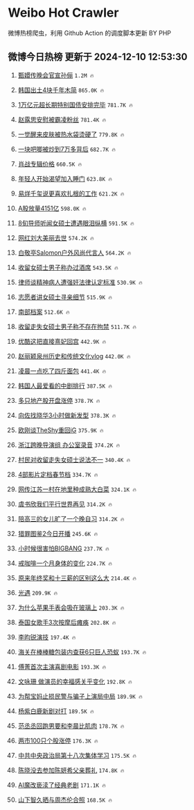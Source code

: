 # Weibo Hot Crawler 



微博热榜爬虫，利用 Github Action 的调度脚本更新 BY PHP 


## 微博今日热榜 更新于 2024-12-10 12:53:30 
1. [甄嬛传晚会官宣孙俪](https://s.weibo.com/weibo?q=%23%E7%94%84%E5%AC%9B%E4%BC%A0%E6%99%9A%E4%BC%9A%E5%AE%98%E5%AE%A3%E5%AD%99%E4%BF%AA%23&t=31&band_rank=1&Refer=top) `1.2M 🔥` 

1. [韩国出土4块千年木简](https://s.weibo.com/weibo?q=%23%E9%9F%A9%E5%9B%BD%E5%87%BA%E5%9C%9F4%E5%9D%97%E5%8D%83%E5%B9%B4%E6%9C%A8%E7%AE%80%23&t=31&band_rank=2&Refer=top) `865.0K 🔥` 

1. [1万亿元超长期特别国债安排完毕](https://s.weibo.com/weibo?q=%231%E4%B8%87%E4%BA%BF%E5%85%83%E8%B6%85%E9%95%BF%E6%9C%9F%E7%89%B9%E5%88%AB%E5%9B%BD%E5%80%BA%E5%AE%89%E6%8E%92%E5%AE%8C%E6%AF%95%23&t=31&band_rank=3&Refer=top) `781.7K 🔥` 

1. [赵露思安慰被霸凌粉丝](https://s.weibo.com/weibo?q=%23%E8%B5%B5%E9%9C%B2%E6%80%9D%E5%AE%89%E6%85%B0%E8%A2%AB%E9%9C%B8%E5%87%8C%E7%B2%89%E4%B8%9D%23&t=31&band_rank=4&Refer=top) `781.4K 🔥` 

1. [一觉醒来皮肤被热水袋烫硬了](https://s.weibo.com/weibo?q=%23%E4%B8%80%E8%A7%89%E9%86%92%E6%9D%A5%E7%9A%AE%E8%82%A4%E8%A2%AB%E7%83%AD%E6%B0%B4%E8%A2%8B%E7%83%AB%E7%A1%AC%E4%BA%86%23&t=31&band_rank=5&Refer=top) `779.8K 🔥` 

1. [一块吧唧被炒到7万多背后](https://s.weibo.com/weibo?q=%23%E4%B8%80%E5%9D%97%E5%90%A7%E5%94%A7%E8%A2%AB%E7%82%92%E5%88%B07%E4%B8%87%E5%A4%9A%E8%83%8C%E5%90%8E%23&t=31&band_rank=6&Refer=top) `682.7K 🔥` 

1. [肖战专辑价格](https://s.weibo.com/weibo?q=%23%E8%82%96%E6%88%98%E4%B8%93%E8%BE%91%E4%BB%B7%E6%A0%BC%23&t=31&band_rank=7&Refer=top) `660.5K 🔥` 

1. [年轻人开始渴望加入睡门](https://s.weibo.com/weibo?q=%23%E5%B9%B4%E8%BD%BB%E4%BA%BA%E5%BC%80%E5%A7%8B%E6%B8%B4%E6%9C%9B%E5%8A%A0%E5%85%A5%E7%9D%A1%E9%97%A8%23&t=31&band_rank=8&Refer=top) `623.8K 🔥` 

1. [易烊千玺说更喜欢扎根的工作](https://s.weibo.com/weibo?q=%23%E6%98%93%E7%83%8A%E5%8D%83%E7%8E%BA%E8%AF%B4%E6%9B%B4%E5%96%9C%E6%AC%A2%E6%89%8E%E6%A0%B9%E7%9A%84%E5%B7%A5%E4%BD%9C%23&t=31&band_rank=9&Refer=top) `621.2K 🔥` 

1. [A股放量4151亿](https://s.weibo.com/weibo?q=%23A%E8%82%A1%E6%94%BE%E9%87%8F4151%E4%BA%BF%23&t=31&band_rank=10&Refer=top) `598.0K 🔥` 

1. [8旬导师听闻女硕士遭遇眼泪纵横](https://s.weibo.com/weibo?q=%238%E6%97%AC%E5%AF%BC%E5%B8%88%E5%90%AC%E9%97%BB%E5%A5%B3%E7%A1%95%E5%A3%AB%E9%81%AD%E9%81%87%E7%9C%BC%E6%B3%AA%E7%BA%B5%E6%A8%AA%23&t=31&band_rank=11&Refer=top) `591.5K 🔥` 

1. [网红刘大美丽去世](https://s.weibo.com/weibo?q=%23%E7%BD%91%E7%BA%A2%E5%88%98%E5%A4%A7%E7%BE%8E%E4%B8%BD%E5%8E%BB%E4%B8%96%23&t=31&band_rank=12&Refer=top) `574.2K 🔥` 

1. [白敬亭Salomon户外风尚代言人](https://s.weibo.com/weibo?q=%23%E7%99%BD%E6%95%AC%E4%BA%ADSalomon%E6%88%B7%E5%A4%96%E9%A3%8E%E5%B0%9A%E4%BB%A3%E8%A8%80%E4%BA%BA%23&t=31&band_rank=13&Refer=top) `564.2K 🔥` 

1. [收留女硕士男子称办过酒席](https://s.weibo.com/weibo?q=%23%E6%94%B6%E7%95%99%E5%A5%B3%E7%A1%95%E5%A3%AB%E7%94%B7%E5%AD%90%E7%A7%B0%E5%8A%9E%E8%BF%87%E9%85%92%E5%B8%AD%23&t=31&band_rank=14&Refer=top) `543.5K 🔥` 

1. [律师谈精神病人遭强奸法律认定标准](https://s.weibo.com/weibo?q=%E5%BE%8B%E5%B8%88%E8%B0%88%E7%B2%BE%E7%A5%9E%E7%97%85%E4%BA%BA%E9%81%AD%E5%BC%BA%E5%A5%B8%E6%B3%95%E5%BE%8B%E8%AE%A4%E5%AE%9A%E6%A0%87%E5%87%86&t=31&band_rank=15&Refer=top) `530.9K 🔥` 

1. [志愿者讲女硕士寻亲细节](https://s.weibo.com/weibo?q=%23%E5%BF%97%E6%84%BF%E8%80%85%E8%AE%B2%E5%A5%B3%E7%A1%95%E5%A3%AB%E5%AF%BB%E4%BA%B2%E7%BB%86%E8%8A%82%23&t=31&band_rank=16&Refer=top) `515.9K 🔥` 

1. [南部档案](https://s.weibo.com/weibo?q=%E5%8D%97%E9%83%A8%E6%A1%A3%E6%A1%88&t=31&band_rank=17&Refer=top) `512.6K 🔥` 

1. [收留走失女硕士男子称不存在拘禁](https://s.weibo.com/weibo?q=%23%E6%94%B6%E7%95%99%E8%B5%B0%E5%A4%B1%E5%A5%B3%E7%A1%95%E5%A3%AB%E7%94%B7%E5%AD%90%E7%A7%B0%E4%B8%8D%E5%AD%98%E5%9C%A8%E6%8B%98%E7%A6%81%23&t=31&band_rank=18&Refer=top) `511.7K 🔥` 

1. [优酷这把直接熹妃回宫](https://s.weibo.com/weibo?q=%23%E4%BC%98%E9%85%B7%E8%BF%99%E6%8A%8A%E7%9B%B4%E6%8E%A5%E7%86%B9%E5%A6%83%E5%9B%9E%E5%AE%AB%23&t=31&band_rank=19&Refer=top) `442.9K 🔥` 

1. [赵丽颖泉州历史和传统文化vlog](https://s.weibo.com/weibo?q=%23%E8%B5%B5%E4%B8%BD%E9%A2%96%E6%B3%89%E5%B7%9E%E5%8E%86%E5%8F%B2%E5%92%8C%E4%BC%A0%E7%BB%9F%E6%96%87%E5%8C%96vlog%23&t=31&band_rank=20&Refer=top) `442.0K 🔥` 

1. [凌晨一点吃了四斤面包](https://s.weibo.com/weibo?q=%E5%87%8C%E6%99%A8%E4%B8%80%E7%82%B9%E5%90%83%E4%BA%86%E5%9B%9B%E6%96%A4%E9%9D%A2%E5%8C%85&t=31&band_rank=21&Refer=top) `441.4K 🔥` 

1. [韩国人最爱看的中剧排行](https://s.weibo.com/weibo?q=%23%E9%9F%A9%E5%9B%BD%E4%BA%BA%E6%9C%80%E7%88%B1%E7%9C%8B%E7%9A%84%E4%B8%AD%E5%89%A7%E6%8E%92%E8%A1%8C%23&t=31&band_rank=22&Refer=top) `387.5K 🔥` 

1. [多只地产股开盘涨停](https://s.weibo.com/weibo?q=%23%E5%A4%9A%E5%8F%AA%E5%9C%B0%E4%BA%A7%E8%82%A1%E5%BC%80%E7%9B%98%E6%B6%A8%E5%81%9C%23&t=31&band_rank=23&Refer=top) `378.7K 🔥` 

1. [向佐找晓华3小时做新发型](https://s.weibo.com/weibo?q=%23%E5%90%91%E4%BD%90%E6%89%BE%E6%99%93%E5%8D%8E3%E5%B0%8F%E6%97%B6%E5%81%9A%E6%96%B0%E5%8F%91%E5%9E%8B%23&t=31&band_rank=24&Refer=top) `378.3K 🔥` 

1. [欧刚谈TheShy重回iG](https://s.weibo.com/weibo?q=%23%E6%AC%A7%E5%88%9A%E8%B0%88TheShy%E9%87%8D%E5%9B%9EiG%23&t=31&band_rank=25&Refer=top) `375.9K 🔥` 

1. [浙江跨晚导演组 办公室录音](https://s.weibo.com/weibo?q=%E6%B5%99%E6%B1%9F%E8%B7%A8%E6%99%9A%E5%AF%BC%E6%BC%94%E7%BB%84%20%E5%8A%9E%E5%85%AC%E5%AE%A4%E5%BD%95%E9%9F%B3&t=31&band_rank=26&Refer=top) `374.2K 🔥` 

1. [村民对收留走失女硕士说法不一](https://s.weibo.com/weibo?q=%E6%9D%91%E6%B0%91%E5%AF%B9%E6%94%B6%E7%95%99%E8%B5%B0%E5%A4%B1%E5%A5%B3%E7%A1%95%E5%A3%AB%E8%AF%B4%E6%B3%95%E4%B8%8D%E4%B8%80&t=31&band_rank=27&Refer=top) `340.4K 🔥` 

1. [4部影片定档春节档](https://s.weibo.com/weibo?q=%234%E9%83%A8%E5%BD%B1%E7%89%87%E5%AE%9A%E6%A1%A3%E6%98%A5%E8%8A%82%E6%A1%A3%23&t=31&band_rank=28&Refer=top) `334.7K 🔥` 

1. [网传江苏一村在地里种成熟大白菜](https://s.weibo.com/weibo?q=%23%E7%BD%91%E4%BC%A0%E6%B1%9F%E8%8B%8F%E4%B8%80%E6%9D%91%E5%9C%A8%E5%9C%B0%E9%87%8C%E7%A7%8D%E6%88%90%E7%86%9F%E5%A4%A7%E7%99%BD%E8%8F%9C%23&t=31&band_rank=29&Refer=top) `324.1K 🔥` 

1. [虞书欣我们平行世界再见](https://s.weibo.com/weibo?q=%23%E8%99%9E%E4%B9%A6%E6%AC%A3%E6%88%91%E4%BB%AC%E5%B9%B3%E8%A1%8C%E4%B8%96%E7%95%8C%E5%86%8D%E8%A7%81%23&t=31&band_rank=30&Refer=top) `314.2K 🔥` 

1. [陪高三的女儿旷了一个晚自习](https://s.weibo.com/weibo?q=%E9%99%AA%E9%AB%98%E4%B8%89%E7%9A%84%E5%A5%B3%E5%84%BF%E6%97%B7%E4%BA%86%E4%B8%80%E4%B8%AA%E6%99%9A%E8%87%AA%E4%B9%A0&t=31&band_rank=31&Refer=top) `314.2K 🔥` 

1. [猎罪图鉴2今日开播](https://s.weibo.com/weibo?q=%E7%8C%8E%E7%BD%AA%E5%9B%BE%E9%89%B42%E4%BB%8A%E6%97%A5%E5%BC%80%E6%92%AD&t=31&band_rank=32&Refer=top) `245.6K 🔥` 

1. [小时候很害怕BIGBANG](https://s.weibo.com/weibo?q=%E5%B0%8F%E6%97%B6%E5%80%99%E5%BE%88%E5%AE%B3%E6%80%95BIGBANG&t=31&band_rank=33&Refer=top) `237.7K 🔥` 

1. [戒咖啡一个月身体的变化](https://s.weibo.com/weibo?q=%23%E6%88%92%E5%92%96%E5%95%A1%E4%B8%80%E4%B8%AA%E6%9C%88%E8%BA%AB%E4%BD%93%E7%9A%84%E5%8F%98%E5%8C%96%23&t=31&band_rank=34&Refer=top) `224.7K 🔥` 

1. [原来年终奖和十三薪的区别这么大](https://s.weibo.com/weibo?q=%23%E5%8E%9F%E6%9D%A5%E5%B9%B4%E7%BB%88%E5%A5%96%E5%92%8C%E5%8D%81%E4%B8%89%E8%96%AA%E7%9A%84%E5%8C%BA%E5%88%AB%E8%BF%99%E4%B9%88%E5%A4%A7%23&t=31&band_rank=35&Refer=top) `214.4K 🔥` 

1. [光遇](https://s.weibo.com/weibo?q=%E5%85%89%E9%81%87&t=31&band_rank=36&Refer=top) `209.9K 🔥` 

1. [为什么苹果手表会吸在玻璃上](https://s.weibo.com/weibo?q=%23%E4%B8%BA%E4%BB%80%E4%B9%88%E8%8B%B9%E6%9E%9C%E6%89%8B%E8%A1%A8%E4%BC%9A%E5%90%B8%E5%9C%A8%E7%8E%BB%E7%92%83%E4%B8%8A%23&t=31&band_rank=37&Refer=top) `203.3K 🔥` 

1. [泰国女歌手3次按摩后瘫痪](https://s.weibo.com/weibo?q=%23%E6%B3%B0%E5%9B%BD%E5%A5%B3%E6%AD%8C%E6%89%8B3%E6%AC%A1%E6%8C%89%E6%91%A9%E5%90%8E%E7%98%AB%E7%97%AA%23&t=31&band_rank=38&Refer=top) `202.8K 🔥` 

1. [李昀锐演技](https://s.weibo.com/weibo?q=%E6%9D%8E%E6%98%80%E9%94%90%E6%BC%94%E6%8A%80&t=31&band_rank=39&Refer=top) `197.4K 🔥` 

1. [海关在棒棒糖包装内查获6只巨人恐蚁](https://s.weibo.com/weibo?q=%23%E6%B5%B7%E5%85%B3%E5%9C%A8%E6%A3%92%E6%A3%92%E7%B3%96%E5%8C%85%E8%A3%85%E5%86%85%E6%9F%A5%E8%8E%B76%E5%8F%AA%E5%B7%A8%E4%BA%BA%E6%81%90%E8%9A%81%23&t=31&band_rank=40&Refer=top) `193.7K 🔥` 

1. [傅菁首次主演喜剧电影](https://s.weibo.com/weibo?q=%23%E5%82%85%E8%8F%81%E9%A6%96%E6%AC%A1%E4%B8%BB%E6%BC%94%E5%96%9C%E5%89%A7%E7%94%B5%E5%BD%B1%23&t=31&band_rank=41&Refer=top) `193.3K 🔥` 

1. [文咏珊 做演员的幸福感关乎变化](https://s.weibo.com/weibo?q=%E6%96%87%E5%92%8F%E7%8F%8A%20%E5%81%9A%E6%BC%94%E5%91%98%E7%9A%84%E5%B9%B8%E7%A6%8F%E6%84%9F%E5%85%B3%E4%B9%8E%E5%8F%98%E5%8C%96&t=31&band_rank=42&Refer=top) `192.8K 🔥` 

1. [为帮宝妈止损民警与骗子上演局中局](https://s.weibo.com/weibo?q=%23%E4%B8%BA%E5%B8%AE%E5%AE%9D%E5%A6%88%E6%AD%A2%E6%8D%9F%E6%B0%91%E8%AD%A6%E4%B8%8E%E9%AA%97%E5%AD%90%E4%B8%8A%E6%BC%94%E5%B1%80%E4%B8%AD%E5%B1%80%23&t=31&band_rank=43&Refer=top) `189.9K 🔥` 

1. [杨紫白鹿新剧对打](https://s.weibo.com/weibo?q=%23%E6%9D%A8%E7%B4%AB%E7%99%BD%E9%B9%BF%E6%96%B0%E5%89%A7%E5%AF%B9%E6%89%93%23&t=31&band_rank=44&Refer=top) `189.5K 🔥` 

1. [范丞丞回跑男要和李晨比肌肉](https://s.weibo.com/weibo?q=%E8%8C%83%E4%B8%9E%E4%B8%9E%E5%9B%9E%E8%B7%91%E7%94%B7%E8%A6%81%E5%92%8C%E6%9D%8E%E6%99%A8%E6%AF%94%E8%82%8C%E8%82%89&t=31&band_rank=45&Refer=top) `178.7K 🔥` 

1. [两市100只个股涨停](https://s.weibo.com/weibo?q=%23%E4%B8%A4%E5%B8%82100%E5%8F%AA%E4%B8%AA%E8%82%A1%E6%B6%A8%E5%81%9C%23&t=31&band_rank=46&Refer=top) `176.3K 🔥` 

1. [中共中央政治局第十八次集体学习](https://s.weibo.com/weibo?q=%23%E4%B8%AD%E5%85%B1%E4%B8%AD%E5%A4%AE%E6%94%BF%E6%B2%BB%E5%B1%80%E7%AC%AC%E5%8D%81%E5%85%AB%E6%AC%A1%E9%9B%86%E4%BD%93%E5%AD%A6%E4%B9%A0%23&t=31&band_rank=47&Refer=top) `175.5K 🔥` 

1. [陈晓没去参加陈妍希父亲葬礼](https://s.weibo.com/weibo?q=%23%E9%99%88%E6%99%93%E6%B2%A1%E5%8E%BB%E5%8F%82%E5%8A%A0%E9%99%88%E5%A6%8D%E5%B8%8C%E7%88%B6%E4%BA%B2%E8%91%AC%E7%A4%BC%23&t=31&band_rank=48&Refer=top) `174.8K 🔥` 

1. [AI魔改亵渎了经典老剧](https://s.weibo.com/weibo?q=%23AI%E9%AD%94%E6%94%B9%E4%BA%B5%E6%B8%8E%E4%BA%86%E7%BB%8F%E5%85%B8%E8%80%81%E5%89%A7%23&t=31&band_rank=49&Refer=top) `171.1K 🔥` 

1. [山下智久晒与周杰伦合照](https://s.weibo.com/weibo?q=%23%E5%B1%B1%E4%B8%8B%E6%99%BA%E4%B9%85%E6%99%92%E4%B8%8E%E5%91%A8%E6%9D%B0%E4%BC%A6%E5%90%88%E7%85%A7%23&t=31&band_rank=50&Refer=top) `168.5K 🔥` 

